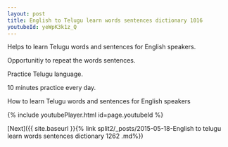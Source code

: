 ```yaml
---
layout: post
title: English to Telugu learn words sentences dictionary 1016 
youtubeId: yeWpK3k1z_Q
---
```

 
 
Helps to learn Telugu words and sentences for English speakers.

Opportunitiy to repeat the words sentences. 

Practice Telugu language. 
 
10 minutes practice every day. 
 
How to learn Telugu words and sentences for English speakers 
 
{% include youtubePlayer.html id=page.youtubeId %}
 
 
[Next]({{ site.baseurl }}{% link  split2/_posts/2015-05-18-English to telugu learn words sentences dictionary 1262 .md%})
 
